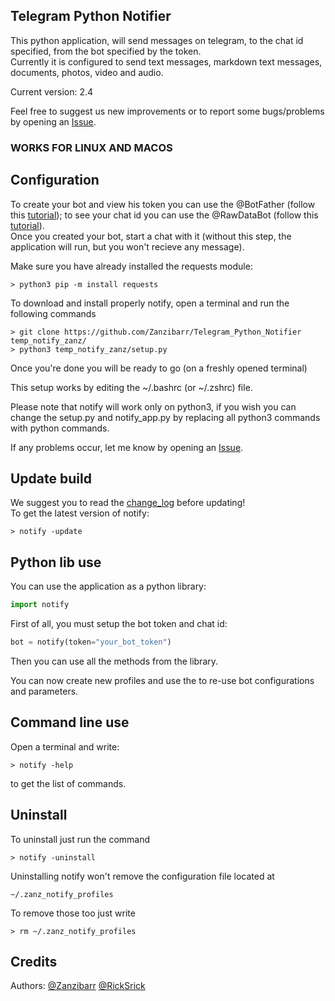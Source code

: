 
## Telegram Python Notifier
This python application, will send messages on telegram, to the chat id specified, from the bot specified by the token.  
Currently it is configured to send text messages, markdown text messages, documents, photos, video and audio.  

Current version: 2.4  

Feel free to suggest us new improvements or to report some bugs/problems by opening an <a target="_blank" href="https://github.com/Zanzibarr/Telegram_Python_Notifier/issues">Issue</a>.  

### WORKS FOR LINUX AND MACOS

## Configuration
To create your bot and view his token you can use the @BotFather (follow this <a target="_blank" href="https://www.youtube.com/watch?v=aNmRNjME6mE">tutorial</a>); to see your chat id you can use the @RawDataBot (follow this <a target="_blank" href="https://www.youtube.com/watch?v=UPC5Ck1oU6k">tutorial</a>).  
Once you created your bot, start a chat with it (without this step, the application will run, but you won't recieve any message).  

Make sure you have already installed the requests module:
```shell
> python3 pip -m install requests
```
To download and install properly notify, open a terminal and run the following commands  
```shell
> git clone https://github.com/Zanzibarr/Telegram_Python_Notifier temp_notify_zanz/
> python3 temp_notify_zanz/setup.py
```

Once you're done you will be ready to go (on a freshly opened terminal)  

This setup works by editing the ~/.bashrc (or ~/.zshrc) file.  

Please note that notify will work only on python3, if you wish you can change the setup.py and notify_app.py by replacing all python3 commands with python commands.  

If any problems occur, let me know by opening an <a target="_blank" href="https://github.com/Zanzibarr/Telegram_Python_Notifier/issues">Issue</a>.  

## Update build
We suggest you to read the <a target="_blank" href="https://github.com/Zanzibarr/Telegram_Python_Notifier/blob/main/change_log.md">change_log</a> before updating!  
To get the latest version of notify:
```shell
> notify -update
```

## Python lib use
You can use the application as a python library:
```python
import notify
```

First of all, you must setup the bot token and chat id:
```python
bot = notify(token="your_bot_token")
```

Then you can use all the methods from the library.  

You can now create new profiles and use the to re-use bot configurations and parameters.  

## Command line use
Open a terminal and write:
```shell
> notify -help
```
to get the list of commands.

## Uninstall
To uninstall just run the command
```shell
> notify -uninstall
```
Uninstalling notify won't remove the configuration file located at
```shell
~/.zanz_notify_profiles
```
To remove those too just write
```shell
> rm ~/.zanz_notify_profiles
```

## Credits
Authors: <a target="_blank" href="https://github.com/Zanzibarr">@Zanzibarr</a> <a target="_blank" href="https://github.com/RickSrick">@RickSrick</a>
